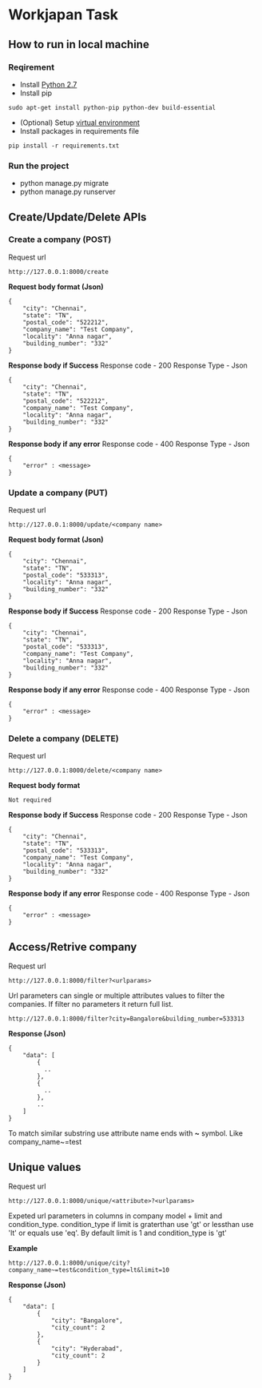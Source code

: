# Workjapan Task

## How to run in local machine

### Reqirement

* Install [Python 2.7](https://www.python.org/download/releases/2.7/)
* Install pip 
```
sudo apt-get install python-pip python-dev build-essential 
```
* (Optional) Setup [virtual environment](https://packaging.python.org/guides/installing-using-pip-and-virtualenv/) 
* Install packages in requirements file
```
pip install -r requirements.txt
```

### Run the project
* python manage.py migrate
* python manage.py runserver


## Create/Update/Delete APIs 

### Create a company (POST)

Request url
```
http://127.0.0.1:8000/create
```

**Request body format (Json)**
```
{
    "city": "Chennai",
    "state": "TN",
    "postal_code": "522212",
    "company_name": "Test Company",
    "locality": "Anna nagar",
    "building_number": "332"
}
```
**Response body if Success**
Response code - 200
Response Type - Json
```
{
    "city": "Chennai",
    "state": "TN",
    "postal_code": "522212",
    "company_name": "Test Company",
    "locality": "Anna nagar",
    "building_number": "332"
}
```
**Response body if any error**
Response code - 400
Response Type - Json
```
{
    "error" : <message>
}
```

### Update a company (PUT)

Request url
```
http://127.0.0.1:8000/update/<company name>
```

**Request body format (Json)**
```
{
    "city": "Chennai",
    "state": "TN",
    "postal_code": "533313",
    "locality": "Anna nagar",
    "building_number": "332"
}
```
**Response body if Success**
Response code - 200
Response Type - Json
```
{
    "city": "Chennai",
    "state": "TN",
    "postal_code": "533313",
    "company_name": "Test Company",
    "locality": "Anna nagar",
    "building_number": "332"
}
```
**Response body if any error**
Response code - 400
Response Type - Json
```
{
    "error" : <message>
}
```

### Delete a company (DELETE)

Request url
```
http://127.0.0.1:8000/delete/<company name>
```

**Request body format**
```
Not required
```
**Response body if Success**
Response code - 200
Response Type - Json
```
{
    "city": "Chennai",
    "state": "TN",
    "postal_code": "533313",
    "company_name": "Test Company",
    "locality": "Anna nagar",
    "building_number": "332"
}
```
**Response body if any error**
Response code - 400
Response Type - Json
```
{
    "error" : <message>
}
```

## Access/Retrive company

Request url
```
http://127.0.0.1:8000/filter?<urlparams>
```

Url parameters can single or multiple attributes values to filter the companies. If filter no parameters it return full list.

```
http://127.0.0.1:8000/filter?city=Bangalore&building_number=533313
```

**Response (Json)**
```
{
    "data": [
        {
          ..
        },
        {
          ..
        },
        ..
    ]
}
```

To match similar substring use attribute name ends with **~** symbol. Like company_name~=test

## Unique values

Request url
```
http://127.0.0.1:8000/unique/<attribute>?<urlparams>
```
Expeted url parameters in columns in company model + limit and condition_type.
condition_type if limit is graterthan use 'gt' or lessthan use 'lt' or equals use 'eq'. 
By default limit is 1 and condition_type is 'gt'

**Example**
```
http://127.0.0.1:8000/unique/city?company_name~=test&condition_type=lt&limit=10
```

**Response (Json)**
```
{
    "data": [
        {
            "city": "Bangalore",
            "city_count": 2
        },
        {
            "city": "Hyderabad",
            "city_count": 2
        }
    ]
}
```
